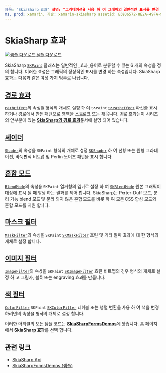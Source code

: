 ```yaml
---
제목: "SkiaSharp 효과" 설명: "그라데이션을 사용 하 여 그래픽의 일반적인 표시를 변경 하는 방법, 비트맵 바둑판식 배열, blend 모드, 흐림 효과 및 기타 효과를 알아봅니다."
ms. prod: xamarin. 기술: xamarin-skiasharp assetid: B3E06572-8E2A-49FA-90D1-444C394CD516 author: davidbritch: dabritch: 08/22/2018:-loc: [ Xamarin.Forms , Xamarin.Essentials ]
---
```


# <a name="skiasharp-effects"></a>SkiaSharp 효과

[![샘플 다운로드](~/media/shared/download.png) 샘플 다운로드](https://docs.microsoft.com/samples/xamarin/xamarin-forms-samples/skiasharpforms-demos)

SkiaSharp [`SKPaint`](xref:SkiaSharp.SKPaint) 클래스는 일반적인 _효과_용어로 분류할 수 있는 6 개의 속성을 정의 합니다. 이러한 속성은 그래픽의 정상적인 표시를 변경 하는 속성입니다. SkiaSharp 효과는 다음과 같은 여섯 가지 범주로 나뉩니다.

## <a name="path-effects"></a>[경로 효과](../curves/effects.md)

[`PathEffect`](xref:SkiaSharp.SKPaint.PathEffect)의 속성을 형식의 개체로 설정 하 여 `SKPaint` [`SKPathEffect`](xref:SkiaSharp.SKPathEffect) 파선을 표시 하거나 경로에서 만든 패턴으로 영역을 스트로크 또는 채웁니다. 경로 효과는이 시리즈의 앞부분에 있는 [**SkiaSharp의 경로 효과**](../curves/effects.md)문서에 설명 되어 있습니다.

## <a name="shaders"></a>[셰이더](shaders/index.md)

[`Shader`](xref:SkiaSharp.SKPaint.Shader)의 속성을 `SKPaint` 형식의 개체로 설정 [`SKShader`](xref:SkiaSharp.SKShader) 하 여 선형 또는 원형 그라데이션, 바둑판식 비트맵 및 Perlin 노이즈 패턴을 표시 합니다.

## <a name="blend-modes"></a>[혼합 모드](blend-modes/index.md)

[`BlendMode`](xref:SkiaSharp.SKPaint.BlendMode)의 속성을 `SKPaint` 열거형의 멤버로 설정 하 여 [`SKBlendMode`](xref:SkiaSharp.SKBlendMode) 원본 그래픽이 대상에 표시 될 때 발생 하는 결과를 제어 합니다. SkiaSharp는 Porter-Duff 모드, 분리 가능 blend 모드 및 분리 되지 않은 혼합 모드를 비롯 하 여 모든 CSS 합성 모드와 혼합 모드를 지원 합니다.

## <a name="mask-filters"></a>[마스크 필터](mask-filters.md)

[`MaskFilter`](xref:SkiaSharp.SKPaint.MaskFilter)의 속성을 `SKPaint` [`SKMaskFilter`](xref:SkiaSharp.SKMaskFilter) 흐린 및 기타 알파 효과에 대 한 형식의 개체로 설정 합니다.

## <a name="image-filters"></a>[이미지 필터](image-filters.md)

[`ImageFilter`](xref:SkiaSharp.SKPaint.ImageFilter)의 속성을 `SKPaint` [`SKImageFilter`](xref:SkiaSharp.SKImageFilter) 흐린 비트맵의 경우 형식의 개체로 설정 하 고 그림자, 볼록 또는 engraving 효과를 만듭니다.

## <a name="color-filters"></a>[색 필터](color-filters.md)

[`ColorFilter`](xref:SkiaSharp.SKPaint.ColorFilter) `SKPaint` [`SKColorFilter`](xref:SkiaSharp.SKColorFilter) 테이블 또는 행렬 변환을 사용 하 여 색을 변경 하려면의 속성을 형식의 개체로 설정 합니다.

이러한 아티클의 모든 샘플 코드는 [**SkiaSharpFormsDemos**](https://docs.microsoft.com/samples/xamarin/xamarin-forms-samples/skiasharpforms-demos)에 있습니다. 홈 페이지에서 **SkiaSharp 효과**를 선택 합니다.

## <a name="related-links"></a>관련 링크

- [SkiaSharp Api](https://docs.microsoft.com/dotnet/api/skiasharp)
- [SkiaSharpFormsDemos (샘플)](https://docs.microsoft.com/samples/xamarin/xamarin-forms-samples/skiasharpforms-demos)

